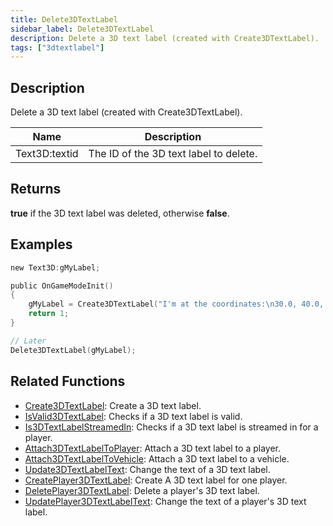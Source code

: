 ```yaml
---
title: Delete3DTextLabel
sidebar_label: Delete3DTextLabel
description: Delete a 3D text label (created with Create3DTextLabel).
tags: ["3dtextlabel"]
---
```


## Description

Delete a 3D text label (created with Create3DTextLabel).

| Name          | Description                            |
| ------------- | -------------------------------------- |
| Text3D:textid | The ID of the 3D text label to delete. |

## Returns

**true** if the 3D text label was deleted, otherwise **false**.

## Examples

```c
new Text3D:gMyLabel;

public OnGameModeInit()
{
    gMyLabel = Create3DTextLabel("I'm at the coordinates:\n30.0, 40.0, 50.0", 0x008080FF, 30.0, 40.0, 50.0, 40.0, 0, false);
    return 1;
}

// Later
Delete3DTextLabel(gMyLabel);
```

## Related Functions

- [Create3DTextLabel](Create3DTextLabel): Create a 3D text label.
- [IsValid3DTextLabel](IsValid3DTextLabel): Checks if a 3D text label is valid.
- [Is3DTextLabelStreamedIn](Is3DTextLabelStreamedIn): Checks if a 3D text label is streamed in for a player.
- [Attach3DTextLabelToPlayer](Attach3DTextLabelToPlayer): Attach a 3D text label to a player.
- [Attach3DTextLabelToVehicle](Attach3DTextLabelToVehicle): Attach a 3D text label to a vehicle.
- [Update3DTextLabelText](Update3DTextLabelText): Change the text of a 3D text label.
- [CreatePlayer3DTextLabel](CreatePlayer3DTextLabel): Create A 3D text label for one player.
- [DeletePlayer3DTextLabel](DeletePlayer3DTextLabel): Delete a player's 3D text label.
- [UpdatePlayer3DTextLabelText](UpdatePlayer3DTextLabelText): Change the text of a player's 3D text label.
